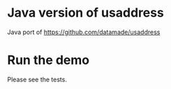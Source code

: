 # Java version of usaddress

Java port of https://github.com/datamade/usaddress

# Run the demo
Please see the tests.